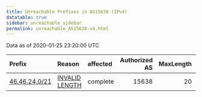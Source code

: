 ```yaml
---
title: Unreachable Prefixes in AS15638 (IPv4)
datatable: true
sidebar: unreachable_sidebar
permalink: unreachable_AS15638-v4.html
---
```


Data as of 2020-01-25 23:20:00 UTC


<div class="datatable-begin"></div>

| Prefix                                               | Reason                                                                                                  | affected   |   Authorized AS |   MaxLength | Anchor                                         |   unreachable /24s |
|:-----------------------------------------------------|:--------------------------------------------------------------------------------------------------------|:-----------|----------------:|------------:|:-----------------------------------------------|-------------------:|
| [46.46.24.0/21](https://stat.ripe.net/46.46.24.0/21) | [INVALID LENGTH](https://rpki-validator.ripe.net/announcement-preview?asn=AS15638&prefix=46.46.24.0/21) | complete   |           15638 |          20 | [RIPE](unreachable_RIPE_NCC_RPKI_Root-v4.html) |                  8 |

<div class="datatable-end"></div>